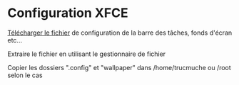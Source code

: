 # Configuration XFCE

[Télécharger le fichier](/resources/xfce.tar.gz) de configuration de la barre des tâches, fonds d'écran etc... 

Extraire le fichier en utilisant le gestionnaire de fichier

Copier les dossiers ".config" et "wallpaper" dans /home/trucmuche ou /root selon le cas